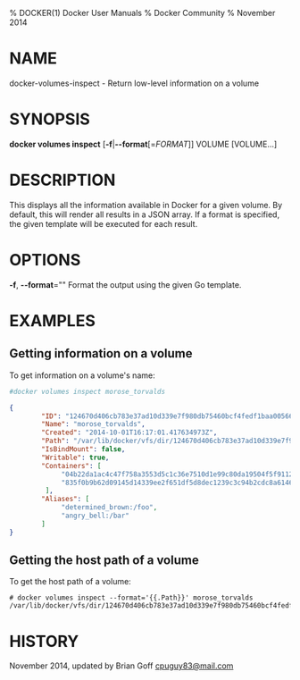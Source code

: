 % DOCKER(1) Docker User Manuals
% Docker Community
% November 2014
# NAME
docker-volumes-inspect - Return low-level information on a volume

# SYNOPSIS
**docker volumes inspect**
[**-f**|**--format**[=*FORMAT*]]
VOLUME [VOLUME...]

# DESCRIPTION

This displays all the information available in Docker for a given
volume. By default, this will render all results in a JSON array. If a format is
specified, the given template will be executed for each result.

# OPTIONS
**-f**, **--format**=""
   Format the output using the given Go template.

# EXAMPLES

## Getting information on a volume

To get information on a volume's name:

```bash
#docker volumes inspect morose_torvalds
```

```json
{
        "ID": "124670d406cb783e37ad10d339e7f980db75460bcf4fedf1baa00566ebbcad63",
        "Name": "morose_torvalds",
        "Created": "2014-10-01T16:17:01.417634973Z",
        "Path": "/var/lib/docker/vfs/dir/124670d406cb783e37ad10d339e7f980db75460bcf4fedf1baa00566ebbcad63",
        "IsBindMount": false,
        "Writable": true,
        "Containers": [
             "04b22da1ac4c47f758a3553d5c1c36e7510d1e99c80da19504f5f9112bc5491e",
             "835f0b9b62d09145d14339ee2f651df5d8dec1239c3c94b2cdc8a614649ecc1e"
         ],
        "Aliases": [
             "determined_brown:/foo",
             "angry_bell:/bar"
        ]
}
```

## Getting the host path of a volume

To get the host path of a volume:

    # docker volumes inspect --format='{{.Path}}' morose_torvalds
    /var/lib/docker/vfs/dir/124670d406cb783e37ad10d339e7f980db75460bcf4fedf1baa00566ebbcad63

# HISTORY
November 2014, updated by Brian Goff <cpuguy83@mail.com>
